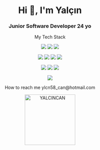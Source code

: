<h1 align="center">Hi 👋, I'm Yalçın</h1>
<h3 align="center">Junior Software Developer 24 yo</h3>



<p align="center">My Tech Stack</p>

<p align="center">
  <img src="https://img.shields.io/badge/C%23-239120?style=for-the-badge&logo=c-sharp&logoColor=white">
  <img src="https://img.shields.io/badge/JavaScript-323330?style=for-the-badge&logo=javascript&logoColor=F7DF1E">
  <img src="https://img.shields.io/badge/TypeScript-007ACC?style=for-the-badge&logo=typescript&logoColor=white">
</p>
<p align="center">
  <img src="https://img.shields.io/badge/.NET-512BD4?style=for-the-badge&logo=dotnet&logoColor=white">
  <img src="https://img.shields.io/badge/Vue.js-35495E?style=for-the-badge&logo=vuedotjs&logoColor=white">
  <img src="https://img.shields.io/badge/Quasar-1976D2?style=for-the-badge&logo=quasar&logoColor=white">
  <img src="https://img.shields.io/badge/Tailwind_CSS-38B2AC?style=for-the-badge&logo=tailwind-css&logoColor=white">
</p>
<p align="center">
  <img src="https://img.shields.io/badge/MsSQLServer-CC2927?style=for-the-badge&logo=microsoft%20sql%20server&logoColor=white">
  <img src="https://img.shields.io/badge/PostgreSQL-316192?style=for-the-badge&logo=postgresql&logoColor=white">
  <img src="https://img.shields.io/badge/redis-%23DD0031.svg?&style=for-the-badge&logo=redis&logoColor=white">
</p>

<p align="center">
    <img src="https://img.shields.io/badge/Docker-2CA5E0?style=for-the-badge&logo=docker&logoColor=white">   
</p>  
<p align="center"> How to reach me ylcn58_can@hotmail.com</p>



<p align="center">
<img src="https://github-readme-stats.vercel.app/api/top-langs/?username=YALCINCAN&layout=compact&theme=tokyonight&count_private=true" alt="YALCINCAN" height="160" />
</p>
